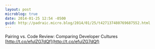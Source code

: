 ```yaml
---
layout: post
microblog: true
date: 2014-01-25 12:54 -0500
guid: http://padraic.micro.blog/2014/01/25/t427137480769687552.html
---
```

Pairing vs. Code Review: Comparing Developer Cultures [http://t.co/efulZG7dQf](http://t.co/efulZG7dQf)
